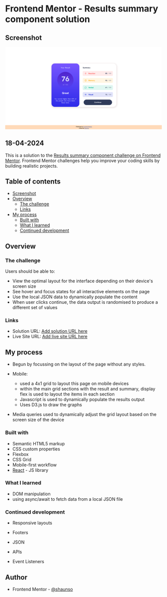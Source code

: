 # Frontend Mentor - Results summary component solution

## Screenshot

![Desktop preview of my solution to the challenge](./solution_screenshot.png)

## 18-04-2024

This is a solution to the [Results summary component challenge on Frontend Mentor](https://www.frontendmentor.io/challenges/results-summary-component-CE_K6s0maV). Frontend Mentor challenges help you improve your coding skills by building realistic projects. 

## Table of contents

- [Screenshot](#screenshot)
- [Overview](#overview)
  - [The challenge](#the-challenge)
  - [Links](#links)
- [My process](#my-process)
  - [Built with](#built-with)
  - [What I learned](#what-i-learned)
  - [Continued development](#continued-development)


## Overview

### The challenge

Users should be able to:

- View the optimal layout for the interface depending on their device's screen size
- See hover and focus states for all interactive elements on the page
- Use the local JSON data to dynamically populate the content
- When user clicks continue, the data output is randomised to produce a different set of values



### Links

- Solution URL: [Add solution URL here](https://your-solution-url.com)
- Live Site URL: [Add live site URL here](https://your-live-site-url.com)

## My process

- Begun by focussing on the layout of the page without any styles.
- Mobile:
    - used a 4x1 grid to layout this page on mobile devices
    - within the main grid sections with the result and summary, display flex is used to layout the items in each section
    - Javascript is used to dynamically populate the results output
    - Uses D3.js to draw the graphs

- Media queries used to dynamically adjust the grid layout based on the screen size of the device

### Built with

- Semantic HTML5 markup
- CSS custom properties
- Flexbox
- CSS Grid
- Mobile-first workflow
- [React](https://reactjs.org/) - JS library

### What I learned

- DOM manipulation
- using async/await to fetch data from a local JSON file

### Continued development

- Responsive layouts

- Footers

- JSON

- APIs

- Event Listeners

## Author

- Frontend Mentor - [@shaunso](https://www.frontendmentor.io/profile/shaunso)